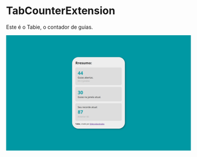 # TabCounterExtension
Este é o Tabie, o contador de guias.

![Tabie-banner](https://raw.githubusercontent.com/deyvidandrades/TabCounterExtension/main/src/tabie-banner-1280x800.png)
